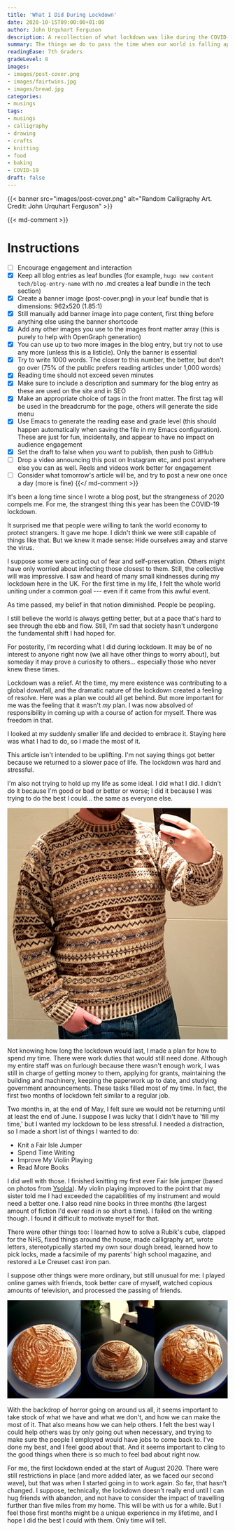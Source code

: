 ```yaml
---
title: 'What I Did During Lockdown'
date: 2020-10-15T09:00:00+01:00
author: John Urquhart Ferguson
description: A recollection of what lockdown was like during the COVID-19 pandemic, discussing optimism about humanity, new hobbies (such as bread making, calligraphy, and knitting), and taking stock of what we have.
summary: The things we do to pass the time when our world is falling apart.
readingEase: 7th Graders
gradeLevel: 8
images:
- images/post-cover.png
- images/fairtwins.jpg
- images/bread.jpg
categories:
- musings
tags:
- musings
- calligraphy
- drawing
- crafts
- knitting
- food
- baking
- COVID-19
draft: false
---
```


{{< banner src="images/post-cover.png" alt="Random Calligraphy Art. Credit: John Urquhart Ferguson" >}}

{{< md-comment >}}
# Instructions

- [ ] Encourage engagement and interaction
- [x] Keep all blog entries as leaf bundles (for example, `hugo new content tech/blog-entry-name` with no .md creates a leaf bundle in the tech section)
- [x] Create a banner image (post-cover.png) in your leaf bundle that is dimensions: 962x520 (1.85:1)
- [x] Still manually add banner image into page content, first thing before anything else using the banner shortcode
- [x] Add any other images you use to the images front matter array (this is purely to help with OpenGraph generation)
- [x] You can use up to two more images in the blog entry, but try not to use any more (unless this is a listicle). Only the banner is essential
- [x] Try to write 1000 words. The closer to this number, the better, but don't go over (75% of the public prefers reading articles under 1,000 words)
- [x] Reading time should not exceed seven minutes
- [x] Make sure to include a description and summary for the blog entry as these are used on the site and in SEO
- [x] Make an appropriate choice of tags in the front matter. The first tag will be used in the breadcrumb for the page, others will generate the side menu
- [x] Use Emacs to generate the reading ease and grade level (this should happen automatically when saving the file in my Emacs configuration). These are just for fun, incidentally, and appear to have no impact on audience engagement
- [x] Set the draft to false when you want to publish, then push to GitHub
- [ ] Drop a video announcing this post on Instagram etc, and post anywhere else you can as well. Reels and videos work better for engagement
- [ ] Consider what tomorrow's article will be, and try to post a new one once a day (more is fine)
{{</ md-comment >}}

It's been a long time since I wrote a blog post, but the strangeness of 2020 compels me. For me, the strangest thing this year has been the COVID-19 lockdown.

It surprised me that people were willing to tank the world economy to protect strangers. It gave me hope. I didn't think we were still capable of things like that. But we knew it made sense: Hide ourselves away and starve the virus.

I suppose some were acting out of fear and self-preservation. Others might have only worried about infecting those closest to them. Still, the collective will was impressive. I saw and heard of many small kindnesses during my lockdown here in the UK. For the first time in my life, I felt the whole world uniting under a common goal --- even if it came from this awful event.

As time passed, my belief in that notion diminished. People be peopling.

I still believe the world is always getting better, but at a pace that's hard to see through the ebb and flow. Still, I'm sad that society hasn't undergone the fundamental shift I had hoped for.

For posterity, I'm recording what I did during lockdown. It may be of no interest to anyone right now (we all have other things to worry about), but someday it may prove a curiosity to others... especially those who never knew these times.

Lockdown was a relief. At the time, my mere existence was contributing to a global downfall, and the dramatic nature of the lockdown created a feeling of resolve. Here was a plan we could all get behind. But more important for me was the feeling that it wasn't *my* plan. I was now absolved of responsibility in coming up with a course of action for myself. There was freedom in that.

I looked at my suddenly smaller life and decided to embrace it. Staying here was what I had to do, so I made the most of it.

This article isn't intended to be uplifting. I'm not saying things got better because we returned to a slower pace of life. The lockdown was hard and stressful.

I'm also not trying to hold up my life as some ideal. I did what I did. I didn't do it because I'm good or bad or better or worse; I did it because I was trying to do the best I could... the same as everyone else.

![Fair Twins Fair Isle Jumper. Credit: John Urquhart Ferguson](images/fairtwins.jpg "Fair Twins Fair Isle Jumper. Credit: John Urquhart Ferguson")

Not knowing how long the lockdown would last, I made a plan for how to spend my time. There were work duties that would still need done. Although my entire staff was on furlough because there wasn't enough work, I was still in charge of getting money to them, applying for grants, maintaining the building and machinery, keeping the paperwork up to date, and studying government announcements. These tasks filled most of my time. In fact, the first two months of lockdown felt similar to a regular job.

Two months in, at the end of May, I felt sure we would not be returning until at least the end of June. I suppose I was lucky that I didn't have to 'fill my time,' but I wanted my lockdown to be less stressful. I needed a distraction, so I made a short list of things I wanted to do:

- Knit a Fair Isle Jumper
- Spend Time Writing
- Improve My Violin Playing
- Read More Books

I did well with those. I finished knitting my first ever Fair Isle jumper (based on photos from [Ysolda](https://web.archive.org/web/20180917135426/ysolda.com/blogs/journal/a-family-fair-isle)). My violin playing improved to the point that my sister told me I had exceeded the capabilities of my instrument and would need a better one. I also read nine books in three months (the largest amount of fiction I'd ever read in so short a time). I failed on the writing though. I found it difficult to motivate myself for that.

There were other things too: I learned how to solve a Rubik's cube, clapped for the NHS, fixed things around the house, made calligraphy art, wrote letters, stereotypically started my own sour dough bread, learned how to pick locks, made a facsimile of my parents' high school magazine, and restored a Le Creuset cast iron pan.

I suppose other things were more ordinary, but still unusual for me: I played online games with friends, took better care of myself, watched copious amounts of television, and processed the passing of friends.

![Sour Dough Collection. Credit: John Urquhart Ferguson](images/bread.jpg "'...stereotypically started my own sour dough bread...' Credit: John Urquhart Ferguson")

With the backdrop of horror going on around us all, it seems important to take stock of what we have and what we don't, and how we can make the most of it. That also means how we can help others. I felt the best way I could help others was by only going out when necessary, and trying to make sure the people I employed would have jobs to come back to. I've done my best, and I feel good about that. And it seems important to cling to the good things when there is so much to feel bad about right now.

For me, the first lockdown ended at the start of August 2020. There were still restrictions in place (and more added later, as we faced our second wave), but that was when I started going in to work again. So far, that hasn't changed. I suppose, technically, the lockdown doesn't really end until I can hug friends with abandon, and not have to consider the impact of travelling further than five miles from my home. This will be with us for a while. But I feel those first months might be a unique experience in my lifetime, and I hope I did the best I could with them. Only time will tell.
